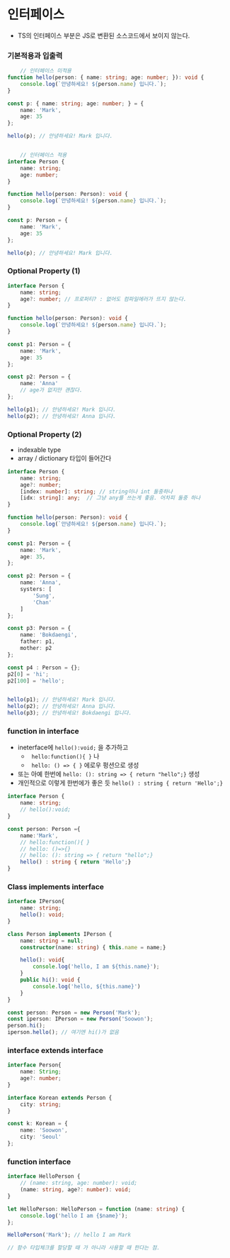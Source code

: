 # 인터페이스 

- TS의 인터페이스 부분은 JS로 변환된 소스코드에서 보이지 않는다. 

### 기본적용과 입출력 
``` ts 
    // 인터페이스 미적용 
function hello(person: { name: string; age: number; }): void {
    console.log(`안녕하세요! ${person.name} 입니다.`);
}

const p: { name: string; age: number; } = {
    name: 'Mark',
    age: 35
};

hello(p); // 안녕하세요! Mark 입니다.


    // 인터페이스 적용
interface Person {
    name: string;
    age: number;
}

function hello(person: Person): void {
    console.log(`안녕하세요! ${person.name} 입니다.`);
}

const p: Person = {
    name: 'Mark',
    age: 35
};

hello(p); // 안녕하세요! Mark 입니다.

``` 

### Optional Property (1)
```ts
interface Person {
    name: string;
    age?: number; // 프로퍼티? : 없어도 컴파일에러가 뜨지 않는다. 
}

function hello(person: Person): void {
    console.log(`안녕하세요! ${person.name} 입니다.`);
}

const p1: Person = {
    name: 'Mark',
    age: 35
};

const p2: Person = {
    name: 'Anna'
    // age가 없지만 괜찮다. 
};

hello(p1); // 안녕하세요! Mark 입니다.
hello(p2); // 안녕하세요! Anna 입니다.
``` 


### Optional Property (2)
- indexable type 
- array / dictionary 타입이 들어간다
``` ts 
interface Person {
    name: string;
    age?: number;
    [index: number]: string; // string이나 int 둘중하나
    [idx: string]: any;  // 그냥 any를 쓰는게 좋음. 어차피 둘중 하나
}

function hello(person: Person): void {
    console.log(`안녕하세요! ${person.name} 입니다.`);
}

const p1: Person = {
    name: 'Mark',
    age: 35,
};

const p2: Person = {
    name: 'Anna',
    systers: [
        'Sung',
        'Chan'
    ]
};

const p3: Person = {
    name: 'Bokdaengi',
    father: p1,
    mother: p2
};

const p4 : Person = {};
p2[0] = 'hi';
p2[100] = 'hello';


hello(p1); // 안녕하세요! Mark 입니다.
hello(p2); // 안녕하세요! Anna 입니다.
hello(p3); // 안녕하세요! Bokdaengi 입니다.
```


### function in interface 
- ineterface에 `hello():void;` 을 추가하고 
  - ` hello:function(){ }` 나 
  - ` hello: () => { }` 에로우 펑션으로 생성
- 또는 아예 한번에 `hello: (): string => { return "hello";}` 생성 
- 개인적으로 이렇게 한번에가 좋은 듯 `hello() : string { return 'Hello';}`
```ts
interface Person {
    name: string;
    // hello():void;
}

const person: Person ={
    name:'Mark',
    // hello:function(){ }
    // hello: ()=>{}
    // hello: (): string => { return "hello";}
    hello() : string { return 'Hello';}
}
```

### Class implements interface 
``` ts
interface IPerson{
    name: string;
    hello(): void;
}

class Person implements IPerson {
    name: string = null;
    constructor(name: string) { this.name = name;}

    hello(): void{
        console.log('hello, I am ${this.name}');
    }
    public hi(): void {
        console.log('hello, ${this.name}')
    }
}

const person: Person = new Person('Mark');
const iperson: IPerson = new Person('Soowon');
person.hi();
iperson.hello(); // 여기엔 hi()가 없음 
``` 

### interface extends interface 
```ts
interface Person{
    name: String;
    age?: number;
}

interface Korean extends Person {
    city: string;
}

const k: Korean = {
    name: 'Soowon',
    city: 'Seoul'
};
```

### function interface 
```ts
interface HelloPerson {
    // (name: string, age: number): void;
    (name: string, age?: number): void;
}

let HelloPerson: HelloPerson = function (name: string) {
    console.log('hello I am {$name}');
};

HelloPerson('Mark'); // hello I am Mark

// 함수 타입체크를 할당할 때 가 아니라 사용할 때 한다는 점.
```



